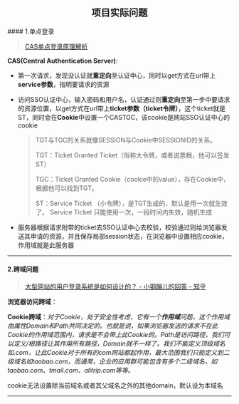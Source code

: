 <h2 align="center">项目实际问题</h2>
#### 1.单点登录

> [CAS单点登录原理解析](https://www.jianshu.com/p/6ba65cc8e399)

**CAS(Central Authentication Server)**:

- 第一次请求，发现没认证就**重定向**至认证中心，同时以get方式在url带上**service参数**，指明要请求的资源

- 访问SSO认证中心，输入密码和用户名，认证通过则**重定向**至第一步中要请求的资源位置，以get方式在url带上**ticket参数（ticket令牌）**，这个ticket就是ST，同时会在**Cookie**中设置一个CASTGC，该cookie是网站SSO认证中心的cookie

  > TGT与TGC的关系就像SESSION与Cookie中SESSIONID的关系。
  >
  > TGT：Ticket Granted Ticket（俗称大令牌，或者说票根，他可以签发ST）
  >
  > TGC：Ticket Granted Cookie（cookie中的value），存在Cookie中，根据他可以找到TGT。
  >
  > ST：Service Ticket （小令牌），是TGT生成的，默认是用一次就生效了。 Service Ticket 只能使用一次，一段时间内失效，随机生成

- 服务器根据请求附带的ticket去SSO认证中心去校验，校验通过则给浏览器发送其申请的资源，并且保存局部session状态，在浏览器中设置相应cookie，作用域就是此服务器

---

#### 2.跨域问题

> [大型网站的用户登录系统是如何设计的？ - 小钢蹦儿的回答 - 知乎](https://www.zhihu.com/question/25400195/answer/65140805)

**浏览器访问跨域**：

**Cookie跨域**：*对于Cookie，处于安全性考虑，它有一个**作用域**问题，这个作用域由属性Domain和Path共同决定的。也就是说，如果浏览器发送的请求不在此Cookie的作用域范围内，请求是不会带上此Cookie的。Path是访问路径，我们可以定义/根路径让其作用所有路径，Domain就不一样了。我们不能定义顶级域名如.com，让此Cookie对于所有的com网站都起作用，最大范围我们只能定义到二级域名如taobao.com，而通常，企业的应用群可能包含有多个二级域名，如taobao.com、tmail.com、alitrip.com等等。*

cookie无法设置除当前域名或者其父域名之外的其他domain，默认设为本域名

---

